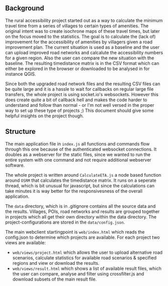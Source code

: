 ## Background

The rural accessibility project started out as a way to calculate the minimum travel time from a series of villages to certain types of amenities.
The original intent was to create isochrone maps of these travel times, but later on the focus moved to the statistics. The goal is to calculate the 
(lack of) improvement for the accessibility of amenities by villagers given a road improvement plan. The current situation is used as a baseline
and the user can upload improved road networks and calcalute the accessibility numbers for a given region. Also the user can compare the new
situation with the baseline. The resulting timedistance matrix is in the CSV format which can either be explored in the browser or downloaded to be analysed
in for instance QGIS.

Since both the upgraded road network files and the resulting CSV files can be quite large and it is a hassle to wait for callbacks on regular large file 
transfers, the whole project is using socket.io's websockets. However this does create quite a bit of callback hell and makes the code harder to 
understand and follow than normal - or I'm not well versed in the proper way to set up these type of projects ;) This document should give some helpful 
insights on the project though.


## Structure

The main application file in `index.js` all functions and commands flow through this one because of the authenticated websocket connections. It doubles
as a webserver for the static files, since we wanted to run the entire system with one command and not require additional webserver software.

The whole project is written around `CalculateETA.js` a node based function around `OSRM` that calculates the timedistance matrix. It runs on a seperate 
thread, which is bit unusual for javascript, but since the calculations can take minutes it is way better for the responsivesness of the overall application.

The `data` directory, which is in .gitignore contains all the source data and the results. Villages, POIs, road networks and results are grouped together in 
projects which all get their own directory within the data directory. The project-configurations are stored in the `data/config.json`.

The main webclient startingpoint is `web/index.html` which reads the config.json to determine which projects are available. For each project two views are available: 
* `web/views/project.html` which allows the user to upload alternative road scenarios, calculate statistics for available road scenarios & specified regions and
view or download the results. 
* `web/views/result.html` which shows a list of available result files, which the user can compare, analyse and filter using crossfilter.js and download subsets
of the main result file. 
